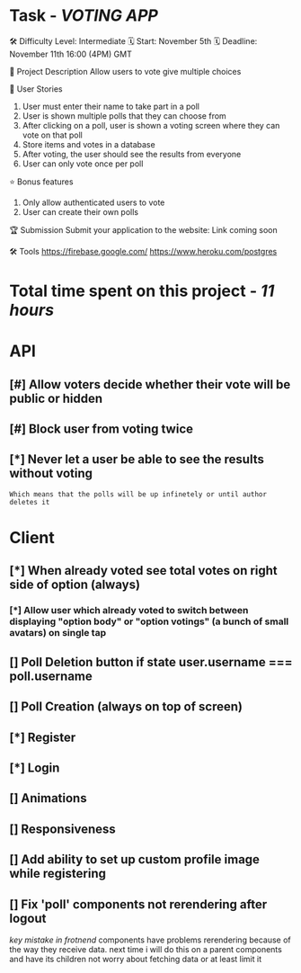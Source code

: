 # Task - *VOTING APP*

🛠️ Difficulty Level: Intermediate
🗓️ Start: November 5th
🗓️ Deadline: November 11th 16:00 (4PM) GMT

📝 Project Description
Allow users to vote give multiple choices

📔 User Stories
1. User must enter their name to take part in a poll
2. User is shown multiple polls that they can choose from
3. After clicking on a poll, user is shown a voting screen where they can vote on that poll
4. Store items and votes in a database
5. After voting, the user should see the results from everyone
6. User can only vote once per poll

⭐ Bonus features
1. Only allow authenticated users to vote
2. User can create their own polls 

🏆 Submission
Submit your application to the website:
Link coming soon

🛠️  Tools
https://firebase.google.com/
https://www.heroku.com/postgres



# Total time spent on this project - *11 hours*

# API
## [#] Allow voters decide whether their vote will be public or hidden
## [#] Block user from voting twice
## [*] Never let a user be able to see the results without voting
    Which means that the polls will be up infinetely or until author deletes it

# Client 
## [*] When already voted see total votes on right side of option (always)
### [*] Allow user which already voted to switch between displaying "option body" or "option votings" (a bunch of small avatars) on single tap
## [] Poll Deletion button if state user.username === poll.username
## [] Poll Creation (always on top of screen)
## [*] Register
## [*] Login
## [] Animations
## [] Responsiveness
## [] Add ability to set up custom profile image while registering
## [] Fix 'poll' components not rerendering after logout 



*key mistake in frotnend*
components have problems rerendering because of the way they receive data. next time i will do this on a parent components and have its children not worry about fetching data or at least limit it